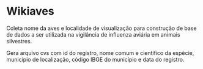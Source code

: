# Wikiaves

Coleta nome da aves e localidade de visualização para construção de base de dados a ser utilizada na vigilância de influenza aviária em animais silvestres.

Gera arquivo cvs com id do registro, nome comum e científico da espécie, município de localização, código IBGE do município e data do registro.
